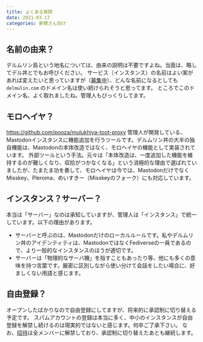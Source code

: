 ```yaml
---
title: よくある質問
date: 2021-03-17
categories: 新規さん向け
---
```


## 名前の由来？

デルムリン島という地名については、由来の説明は不要ですよね。当面は、略してデル丼とでもお呼びください。
サービス（インスタンス）の名前はよい案があれば変えたいと思っていますが（[募集中](/articles/募集中)）、どんな名前になるとしても `delmulin.com` のドメイン名は使い続けられそうと思ってます。
ところでこのドメイン名、よく取れましたね。管理人もびっくりしてます。

## モロヘイヤ？

https://github.com/pooza/mulukhiya-toot-proxy
管理人が開発している、Mastodonインスタンスに機能追加を行うツールです。デルムリン丼の大半の独自機能は、Mastodonの本体改造ではなく、モロヘイヤの機能として実装されています。
外部ツールという手法。元々は「本体改造は、一度追加した機能を維持するのが難しくなり、収拾がつかなくなる」という消極的な理由で選ばれていましたが、たまたま功を奏して、モロヘイヤは今では、MastodonだけでなくMisskey、Pleroma、めいすきー（Misskeyのフォーク）にも対応しています。

## インスタンス？サーバー？

本当は「サーバー」なのは承知していますが、管理人は「インスタンス」で統一しています。以下の理由があります。

- サーバーと呼ぶのは、Mastodonだけのローカルルールです。私やデルムリン丼のアイデンティティは、MastodonではなくFediverseの一員であるので、より一般的なインスタンスのほうが適切です。
- サーバーは「物理的なサーバ機」を指すこともあったり等、他にも多くの意味を持つ言葉です。厳密に区別しながら使い分けて会話をしたい場合に、好ましくない用語と感じます。

## 自由登録？

オープンしたばかりなので自由登録にしてますが、将来的に承認制に切り替える予定です。
スパムアカウントの登録は本当に多く、中小のインスタンスが自由登録を解禁し続けるのは現実的ではないと感じます。何卒ご了承下さい。
なお、[招待](https://mstdn.delmulin.com/invites)は全メンバーに解禁しており、承認制に切り替えたあとも継続します。
